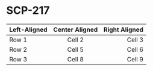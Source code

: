 # SCP-217
| Left-Aligned  | Center Aligned  | Right Aligned |
|:------------- |:--------------:| -------------:|
| Row 1         | Cell 2          | Cell 3        |
| Row 2         | Cell 5          | Cell 6        |
| Row 3         | Cell 8          | Cell 9        |
